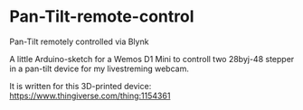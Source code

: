 # Pan-Tilt-remote-control
Pan-Tilt remotely controlled via Blynk

A little Arduino-sketch for a Wemos D1 Mini to controll two 28byj-48 stepper in a pan-tilt device for my livestreming webcam.

It is written for this 3D-printed device: https://www.thingiverse.com/thing:1154361

